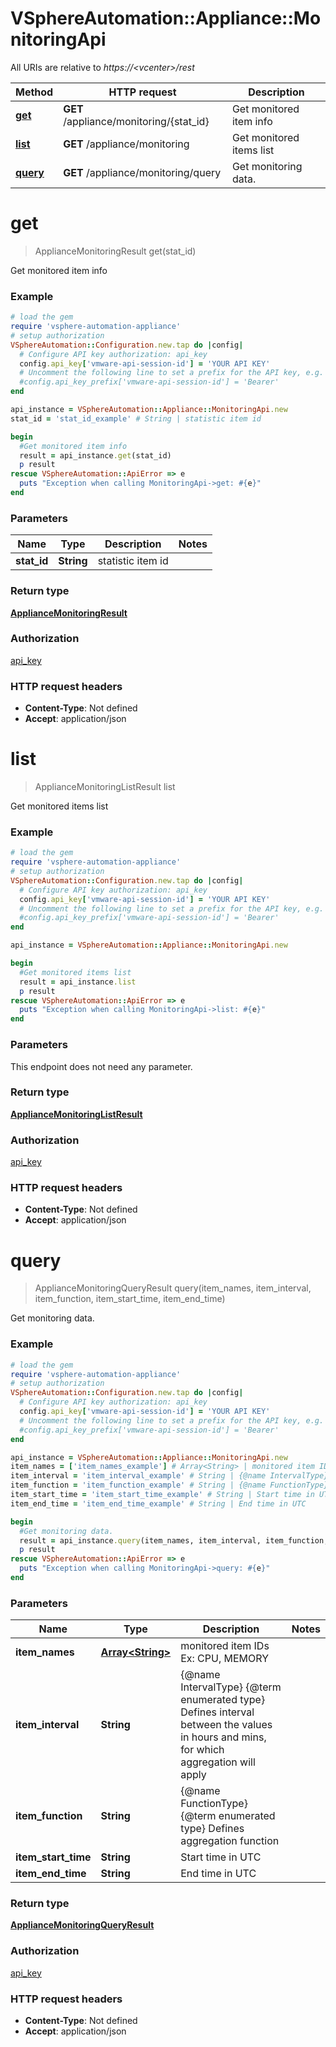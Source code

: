 # VSphereAutomation::Appliance::MonitoringApi

All URIs are relative to *https://&lt;vcenter&gt;/rest*

Method | HTTP request | Description
------------- | ------------- | -------------
[**get**](MonitoringApi.md#get) | **GET** /appliance/monitoring/{stat_id} | Get monitored item info
[**list**](MonitoringApi.md#list) | **GET** /appliance/monitoring | Get monitored items list
[**query**](MonitoringApi.md#query) | **GET** /appliance/monitoring/query | Get monitoring data.


# **get**
> ApplianceMonitoringResult get(stat_id)

Get monitored item info

### Example
```ruby
# load the gem
require 'vsphere-automation-appliance'
# setup authorization
VSphereAutomation::Configuration.new.tap do |config|
  # Configure API key authorization: api_key
  config.api_key['vmware-api-session-id'] = 'YOUR API KEY'
  # Uncomment the following line to set a prefix for the API key, e.g. 'Bearer' (defaults to nil)
  #config.api_key_prefix['vmware-api-session-id'] = 'Bearer'
end

api_instance = VSphereAutomation::Appliance::MonitoringApi.new
stat_id = 'stat_id_example' # String | statistic item id

begin
  #Get monitored item info
  result = api_instance.get(stat_id)
  p result
rescue VSphereAutomation::ApiError => e
  puts "Exception when calling MonitoringApi->get: #{e}"
end
```

### Parameters

Name | Type | Description  | Notes
------------- | ------------- | ------------- | -------------
 **stat_id** | **String**| statistic item id | 

### Return type

[**ApplianceMonitoringResult**](ApplianceMonitoringResult.md)

### Authorization

[api_key](../README.md#api_key)

### HTTP request headers

 - **Content-Type**: Not defined
 - **Accept**: application/json



# **list**
> ApplianceMonitoringListResult list

Get monitored items list

### Example
```ruby
# load the gem
require 'vsphere-automation-appliance'
# setup authorization
VSphereAutomation::Configuration.new.tap do |config|
  # Configure API key authorization: api_key
  config.api_key['vmware-api-session-id'] = 'YOUR API KEY'
  # Uncomment the following line to set a prefix for the API key, e.g. 'Bearer' (defaults to nil)
  #config.api_key_prefix['vmware-api-session-id'] = 'Bearer'
end

api_instance = VSphereAutomation::Appliance::MonitoringApi.new

begin
  #Get monitored items list
  result = api_instance.list
  p result
rescue VSphereAutomation::ApiError => e
  puts "Exception when calling MonitoringApi->list: #{e}"
end
```

### Parameters
This endpoint does not need any parameter.

### Return type

[**ApplianceMonitoringListResult**](ApplianceMonitoringListResult.md)

### Authorization

[api_key](../README.md#api_key)

### HTTP request headers

 - **Content-Type**: Not defined
 - **Accept**: application/json



# **query**
> ApplianceMonitoringQueryResult query(item_names, item_interval, item_function, item_start_time, item_end_time)

Get monitoring data.

### Example
```ruby
# load the gem
require 'vsphere-automation-appliance'
# setup authorization
VSphereAutomation::Configuration.new.tap do |config|
  # Configure API key authorization: api_key
  config.api_key['vmware-api-session-id'] = 'YOUR API KEY'
  # Uncomment the following line to set a prefix for the API key, e.g. 'Bearer' (defaults to nil)
  #config.api_key_prefix['vmware-api-session-id'] = 'Bearer'
end

api_instance = VSphereAutomation::Appliance::MonitoringApi.new
item_names = ['item_names_example'] # Array<String> | monitored item IDs Ex: CPU, MEMORY
item_interval = 'item_interval_example' # String | {@name IntervalType} {@term enumerated type} Defines interval between the values in hours and mins,                    for which aggregation will apply
item_function = 'item_function_example' # String | {@name FunctionType} {@term enumerated type} Defines aggregation function
item_start_time = 'item_start_time_example' # String | Start time in UTC
item_end_time = 'item_end_time_example' # String | End time in UTC

begin
  #Get monitoring data.
  result = api_instance.query(item_names, item_interval, item_function, item_start_time, item_end_time)
  p result
rescue VSphereAutomation::ApiError => e
  puts "Exception when calling MonitoringApi->query: #{e}"
end
```

### Parameters

Name | Type | Description  | Notes
------------- | ------------- | ------------- | -------------
 **item_names** | [**Array&lt;String&gt;**](String.md)| monitored item IDs Ex: CPU, MEMORY | 
 **item_interval** | **String**| {@name IntervalType} {@term enumerated type} Defines interval between the values in hours and mins,                    for which aggregation will apply | 
 **item_function** | **String**| {@name FunctionType} {@term enumerated type} Defines aggregation function | 
 **item_start_time** | **String**| Start time in UTC | 
 **item_end_time** | **String**| End time in UTC | 

### Return type

[**ApplianceMonitoringQueryResult**](ApplianceMonitoringQueryResult.md)

### Authorization

[api_key](../README.md#api_key)

### HTTP request headers

 - **Content-Type**: Not defined
 - **Accept**: application/json



